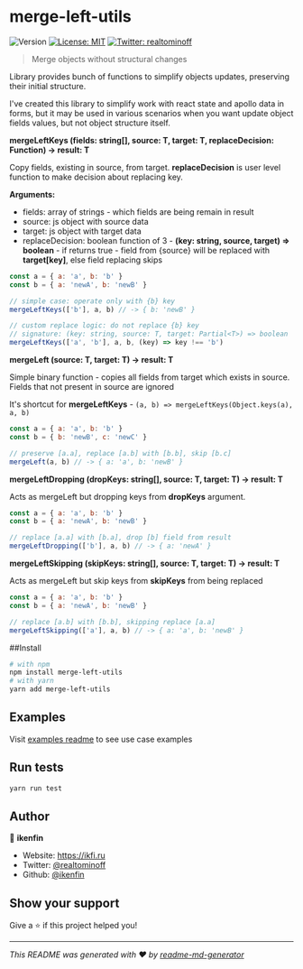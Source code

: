 # merge-left-utils
![Version](https://img.shields.io/badge/version-1.0.0-blue.svg?cacheSeconds=2592000)
[![License: MIT](https://img.shields.io/badge/License-MIT-yellow.svg)](#)
[![Twitter: realtominoff](https://img.shields.io/twitter/follow/realtominoff.svg?style=social)](https://twitter.com/realtominoff)

> Merge objects without structural changes

Library provides bunch of functions to simplify objects updates, preserving their initial structure.

I've created this library to simplify work with react state and apollo data in forms, but it may be used in various scenarios when you want update object fields values, but not object structure itself.

**mergeLeftKeys<T> (fields: string[], source: T, target: T, replaceDecision: Function) -> result: T**

Copy fields, existing in source, from target. **replaceDecision** is user level function to make decision about replacing key.

**Arguments:**

* fields: array of strings - which fields are being remain in result
* source: js object with source data
* target: js object with target data
* replaceDecision: boolean function of 3 - **(key: string, source, target) => boolean** - if returns true - field from {source} will be replaced with **target[key]**, else field replacing skips

```javascript
const a = { a: 'a', b: 'b' }
const b = { a: 'newA', b: 'newB' }

// simple case: operate only with {b} key
mergeLeftKeys(['b'], a, b) // -> { b: 'newB' }

// custom replace logic: do not replace {b} key
// signature: (key: string, source: T, target: Partial<T>) => boolean
mergeLeftKeys(['a', 'b'], a, b, (key) => key !== 'b')
```

**mergeLeft<T> (source: T, target: T) -> result: T**

Simple binary function - copies all fields from target which exists in source. Fields that not present in source are ignored

It's shortcut for **mergeLeftKeys** - `(a, b) => mergeLeftKeys(Object.keys(a), a, b)`

```javascript
const a = { a: 'a', b: 'b' }
const b = { b: 'newB', c: 'newC' }

// preserve [a.a], replace [a.b] with [b.b], skip [b.c]
mergeLeft(a, b) // -> { a: 'a', b: 'newB' }
```

**mergeLeftDropping<T> (dropKeys: string[], source: T, target: T) -> result: T**

Acts as mergeLeft but dropping keys from **dropKeys** argument.

```javascript
const a = { a: 'a', b: 'b' }
const b = { a: 'newA', b: 'newB' }

// replace [a.a] with [b.a], drop [b] field from result
mergeLeftDropping(['b'], a, b) // -> { a: 'newA' }
```



**mergeLeftSkipping<T> (skipKeys: string[], source: T, target: T) -> result: T**

Acts as mergeLeft but skip keys from **skipKeys** from being replaced

```javascript
const a = { a: 'a', b: 'b' }
const b = { a: 'newA', b: 'newB' }

// replace [a.b] with [b.b], skipping replace [a.a]
mergeLeftSkipping(['a'], a, b) // -> { a: 'a', b: 'newB' }
```



##Install

```sh
# with npm
npm install merge-left-utils
# with yarn
yarn add merge-left-utils
```

## Examples

Visit [examples readme](https://github.com/ikenfin/merge-left-utils/blob/master/examples/README.md) to see use case examples

## Run tests

```sh
yarn run test
```

## Author

👤 **ikenfin**

* Website: https://ikfi.ru
* Twitter: [@realtominoff](https://twitter.com/realtominoff)
* Github: [@ikenfin](https://github.com/ikenfin)

## Show your support

Give a ⭐️ if this project helped you!


***
_This README was generated with ❤️ by [readme-md-generator](https://github.com/kefranabg/readme-md-generator)_
